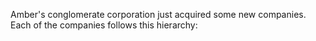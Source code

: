 Amber's conglomerate corporation just acquired some new companies. Each of the companies follows this hierarchy:
